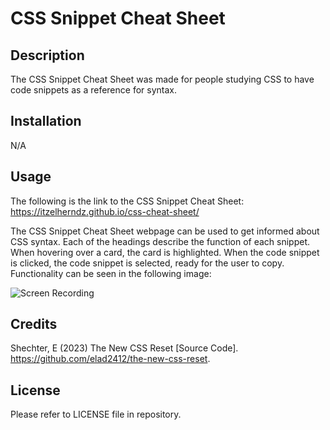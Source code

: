 # CSS Snippet Cheat Sheet

## Description

The CSS Snippet Cheat Sheet was made for people studying CSS to have code snippets as a reference for syntax. 

## Installation

N/A

## Usage

The following is the link to the CSS Snippet Cheat Sheet: https://itzelherndz.github.io/css-cheat-sheet/

The CSS Snippet Cheat Sheet webpage can be used to get informed about CSS syntax. Each of the headings describe the function of each snippet. When hovering over a card, the card is highlighted. When the code snippet is clicked, the code snippet is selected, ready for the user to copy. Functionality can be seen in the following image:

![Screen Recording](assets/images/screenshot.gif)

## Credits

Shechter, E (2023) The New CSS Reset [Source Code]. https://github.com/elad2412/the-new-css-reset.

## License

Please refer to LICENSE file in repository.

